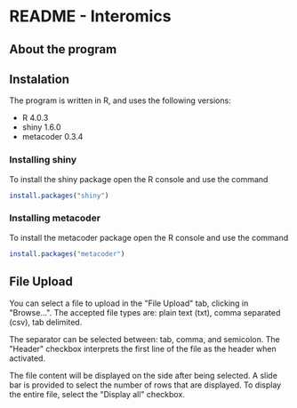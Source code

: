 # README - Interomics

## About the program



## Instalation

The program is written in R, and uses the following versions:

- R 4.0.3
- shiny 1.6.0
- metacoder 0.3.4

### Installing shiny

To install the shiny package open the R console and use the command

```r
install.packages("shiny")
```

### Installing metacoder

To install the metacoder package open the R console and use the command

```r
install.packages("metacoder")
```



## File Upload

You can select a file to upload in the "File Upload" tab, clicking in "Browse...". The accepted file types are: plain text (txt), comma separated (csv), tab delimited. 

The separator can be selected between: tab, comma, and semicolon. The "Header" checkbox interprets the first line of the file as the header when activated.

The file content will be displayed on the side after being selected. A slide bar is provided to select the number of rows that are displayed. To display the entire file, select the "Display all" checkbox.

